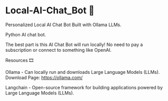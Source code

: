 # Local-AI-Chat_Bot 🤖
Personalized Local AI Chat Bot Built with Ollama LLMs.

Python AI chat bot. 

The best part is this AI Chat Bot will run locally! No need to pay a subscription or connect to something like OpenAI. 

Resources 🎞

Ollama - Can locally run and downloads Large Language Models (LLMs). Download Page: https://ollama.com/

Langchain - Open-source framework for building applications powered by Large Language Models (LLMs).
